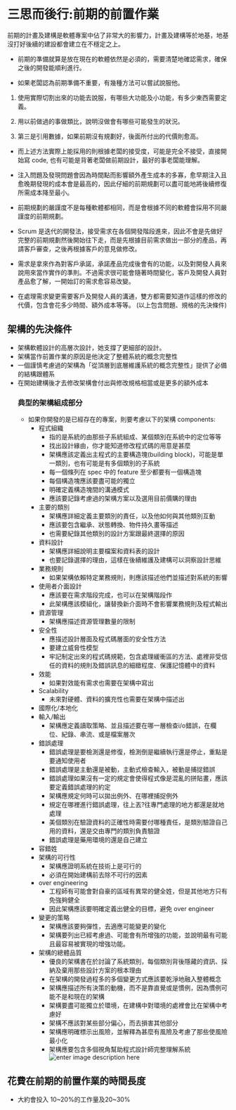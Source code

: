 # 三思而後行:前期的前置作業
前期的計畫及建構是軟體專案中佔了非常大的影響力，計畫及建構等於地基，地基沒打好後續的建設都會建立在不穩定之上。
* 前期的準備就算是放在現在的軟體依然是必須的，需要清楚地確認需求，確保之後的開發能順利進行。

* 如果老闆認為前期準備不重要，有幾種方法可以嘗試說服他。

1. 使用實際切割出來的功能去說服，有哪些大功能及小功能，有多少東西需要定義。

2. 用以前做過的事做類比，說明沒做會有哪些可能發生的狀況。

3. 第三是引用數據，如果前期沒有規劃好，後面所付出的代價則愈高。

* 而上述方法實際上能採用的則根據老闆的接受度，可能是完全不接受，直接開始寫 code, 也有可能是背著老闆做前期設計，最好的事老闆能理解。

* 注入問題及發現問題會因為時間點而影響額外產生成本的多寡，愈早期注入且愈晚期發現的成本會是最高的，因此仔細的前期規劃可以盡可能地將後續修復所需成本降至最小。

* 前期規劃的嚴謹度不是每種軟體都相同，而是會根據不同的軟體會採用不同嚴謹度的前期規劃。

* Scrum 是迭代的開發法，接受需求在各個開發階段進來，因此不會是先做好完整的前期規劃然後開始往下走，而是先根據目前需求做出一部分的產品，再請客戶審查，之後再根據客戶的意見做修改。

* 需求是拿來作為對客戶承諾，承諾產品完成後會有的功能，以及對開發人員來說用來當作實作的準則。不過需求很可能會隨著時間變化，客戶及開發人員對產品愈了解，一開始訂的需求愈容易改變。

* 在處理需求變更需要客戶及開發人員的溝通，雙方都需要知道作這樣的修改的代價，包含會花多少時間、額外成本等等。
(以上包含問題、規格的先決條件)
## 架構的先決條件
* 架構軟體設計的高層次設計，她支撐了更細部的設計。
* 架構當作前置作業的原因是他決定了整體系統的概念完整性
* 一個謹慎考慮過的架構為「從頂層到底層維護系統的概念完整性」提供了必備的結構跟體系
* 在開始建構後才去修改架構會付出與修改規格相當或是更多的額外成本
	### 典型的架構組成部分
	* 如果你開發的是已經存在的專案，則要考慮以下的架構 components:
		* 程式組織
			* 指的是系統的由那些子系統組成、某個類別在系統中的定位等等
			* 找出設計緣由，你才能知道修改程式碼的用意是甚麼
			* 架構應該定義出主程式的主要構造塊(building block)，可能是單一類別，也有可能是有多個類別的子系統
			* 每一個條列在 spec 中的 feature 至少都要有一個構造塊
			* 每個構造塊應該要盡可能的獨立
			* 明確定義構造塊間的溝通模式
			* 應該要記錄考慮過的架構方案以及選用目前價購的理由
		* 主要的類別
			* 架構應詳細定義主要類別的責任，以及他如何與其他類別互動
			* 應該要包含繼承、狀態轉換、物件持久畫等描述
			* 也需要紀錄其他類別的設計方案跟最終選擇的原因
		* 資料設計
			* 架構應詳細說明主要檔案和資料表的設計
			* 也要記錄選擇的理由，這樣在後續維護及建構可以洞察設計思維
		* 業務規則
			* 如果架構依賴特定業務規則，則應該描述他們並描述對系統的影響
		* 使用者介面設計
			* 應該要在需求階段完成，也可以在架構階段作
			* 此架構應該模組化，讓替換新介面時不會影響業務規則及程式輸出
		* 資源管理
			* 架構應描述資源管理數量的限制
		* 安全性
			* 應描述設計層面及程式碼層面的安全性方法
			* 要建立威脅性模型
			* 牢記制定出來的程式碼規範，包含處理緩衝區的方法、處裡非受信任的資料的規則及錯誤訊息的細緻程度、保護記憶體中的資料
		* 效能
			* 如果對效能有需求也需要在架構中寫出
		* Scalability
			* 未來對硬體、資料的擴充性也需要在架構中描述出
		* 國際化/本地化
		* 輸入/輸出
			* 架構應定義讀取策略、並且描述要在哪一層檢查i/o錯誤，在欄位、紀錄、串流、或是檔案層次
		* 錯誤處理
			* 錯誤處理是要檢測還是修復，檢測倒是繼續執行還是停止，重點是要通知使用者
			* 錯誤處理是主動還是被動，主動式檢查輸入，被動是捕捉錯誤
			* 錯誤處理如果沒有一定的規定會使得程式像是混亂的拼貼畫，應該要定義錯誤處理的約定
			* 架構應規定何時可以拋出例外、在哪裡捕捉例外
			* 規定在哪裡進行錯誤處理，往上丟?往專門處理的地方都還是就地處理
			* 美個類別在驗證資料的正確性時需要付哪種責任，是類別驗證自己用的資料，還是交由專門的類別負責驗證
			* 錯誤處理是藥用環境的還是自己建立
		* 容錯姓
		* 架構的可行性
			* 架構應證明系統在技術上是可行的
			* 必須在開始建構前去除不可行的因素
		* over engineering
			* 工程師有可能會對自豪的區域有異常的健全姓，但是其他地方只有免強夠健全
			* 因此架構應該要明確定義出健全的目標，避免 over engineer
		* 變更的策略
			* 架構應該要夠彈性，去適應可能變更的變化
			* 架構要列出已經考慮過、可能會有所增強的功能，並說明最有可能且最容易被實現的增強功能。
		* 架構的總體品質
			* 優良的架構書在於討論了系統類別，每個類別背後隱藏的資訊、採納及棄用那些設計方案的根本理由
			* 在架構的開發過程多的多個變更方式應該要乾淨地融入整體概念
			* 架構應描述所有決策的動機，而不是靠直覺或是慣例，因為慣例可能不是和現在的架構
			* 架構要盡可能獨立於環境，在建構中對環境的處裡會比在架構中考慮好
			*  架構不應該對某些部分偏心，而去損害其他部分
			* 架構應明確標示出風險，並解釋為甚麼有風險及考慮了那些使風險最小化
			* 架構應要包含多個視角幫助程式設計師完整理解系統
![enter image description here](https://i.imgur.com/hpLnQdJ.jpg)
## 花費在前期的前置作業的時間長度
* 大約會投入 10\~20%的工作量及20\~30%
<!--stackedit_data:
eyJoaXN0b3J5IjpbMjIyOTAxNDkyLDEyMDUyNjk5NjEsMTEzMD
E3NzI3Niw4NzA3NTQ4MTksLTIwOTAwOTUzOTksLTIxNDYwNTQ1
MTYsLTE0MDk3MjYwMzksMTY2MzY0NDYzNV19
-->